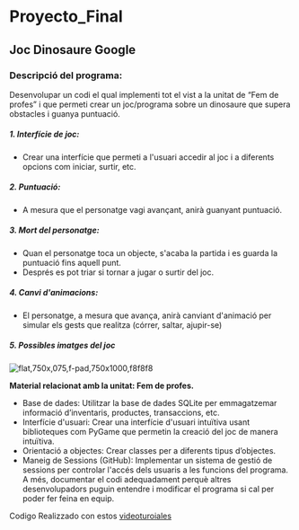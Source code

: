 # Proyecto_Final
## Joc Dinosaure Google
### **Descripció del programa:**
Desenvolupar un codi el qual implementi tot el vist a la unitat de “Fem de profes” i que permeti crear un joc/programa sobre un dinosaure que supera obstacles i guanya puntuació.
##### 1. Interfície de joc:
  - Crear una interfície que permeti a l'usuari accedir al joc i a diferents opcions com iniciar, surtir, etc.
##### 2. Puntuació:
  - A mesura que el personatge vagi avançant, anirà guanyant puntuació.
##### 3. Mort del personatge:
  - Quan el personatge toca un objecte, s'acaba la partida i es guarda la puntuació fins aquell punt.
  - Després es pot triar si tornar a jugar o surtir del joc.
##### 4. Canvi d'animacions:
  - El personatge, a mesura que avança, anirà canviant d'animació per simular els gests que realitza (córrer, saltar, ajupir-se)
##### 5. Possibles imatges del joc
![flat,750x,075,f-pad,750x1000,f8f8f8](https://github.com/MichaelJamesAS/Proyecto_Final/assets/160112486/143f5447-b0ff-48ba-bf90-1c3dfb541f2e)

**Material relacionat amb la unitat: Fem de profes.**
- Base de dades: Utilitzar la base de dades SQLite per emmagatzemar informació d’inventaris, productes, transaccions, etc.
- Interfície d'usuari: Crear una interfície d'usuari intuïtiva usant biblioteques com PyGame que permetin la creació del joc de manera intuïtiva.
- Orientació a objectes: Crear classes per a diferents tipus d’objectes.
- Maneig de Sessions (GitHub): Implementar un sistema de gestió de sessions per controlar l'accés dels usuaris a les funcions del programa. A més, documentar el codi adequadament perquè altres desenvolupadors puguin entendre i modificar el programa si cal per poder fer feina en equip.


Codigo Realizzado con estos [videoturoiales](https://www.youtube.com/playlist?list=PL30AETbxgR-fAbwiuU1vDl3owNUPUuVrz)
